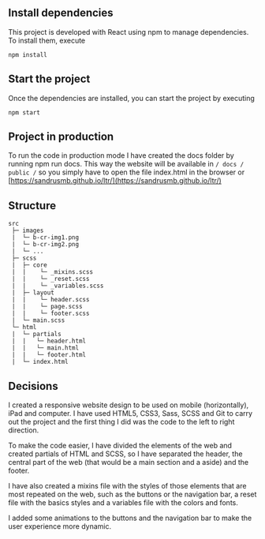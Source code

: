 ## Install dependencies

This project is developed with React using npm to manage dependencies. To install them, execute

```
npm install
```

## Start the project

Once the dependencies are installed, you can start the project by executing

```
npm start
```

## Project in production

To run the code in production mode I have created the docs folder by running npm run docs. This way the website will be available in `/ docs / public /` so you simply have to open the file index.html in the browser or [https://sandrusmb.github.io/ltr/](https://sandrusmb.github.io/ltr/)

## Structure

```
src
 ├─ images
 |  └─ b-cr-img1.png
 |  └─ b-cr-img2.png
 |  └─ ...
 ├─ scss
 |  ├─ core
 |  |    └─ _mixins.scss
 |  |    └─ _reset.scss
 |  |    └─ _variables.scss
 |  ├─ layout
 |  |    └─ header.scss
 |  |    └─ page.scss
 |  |    └─ footer.scss
 |  └─ main.scss
 └─ html
 |  └─ partials
 |  |   └─ header.html
 |  |   └─ main.html
 |  |   └─ footer.html
 |  └─ index.html
```

## Decisions

I created a responsive website design to be used on mobile (horizontally), iPad and computer. I have used HTML5, CSS3, Sass, SCSS and Git to carry out the project and the first thing I did was the code to the left to right direction.

To make the code easier, I have divided the elements of the web and created partials of HTML and SCSS, so I have separated the header, the central part of the web (that would be a main section and a aside) and the footer.

I have also created a mixins file with the styles of those elements that are most repeated on the web, such as the buttons or the navigation bar, a reset file with the basics styles and a variables file with the colors and fonts.

I added some animations to the buttons and the navigation bar to make the user experience more dynamic.
